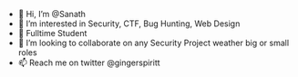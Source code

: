 - 👋 Hi, I’m @Sanath
- 👀 I’m interested in Security, CTF, Bug Hunting, Web Design
- 🌱 Fulltime Student 
- 💞️ I’m looking to collaborate on any Security Project weather big or small roles
- 📫 Reach me on twitter @gingerspiritt

